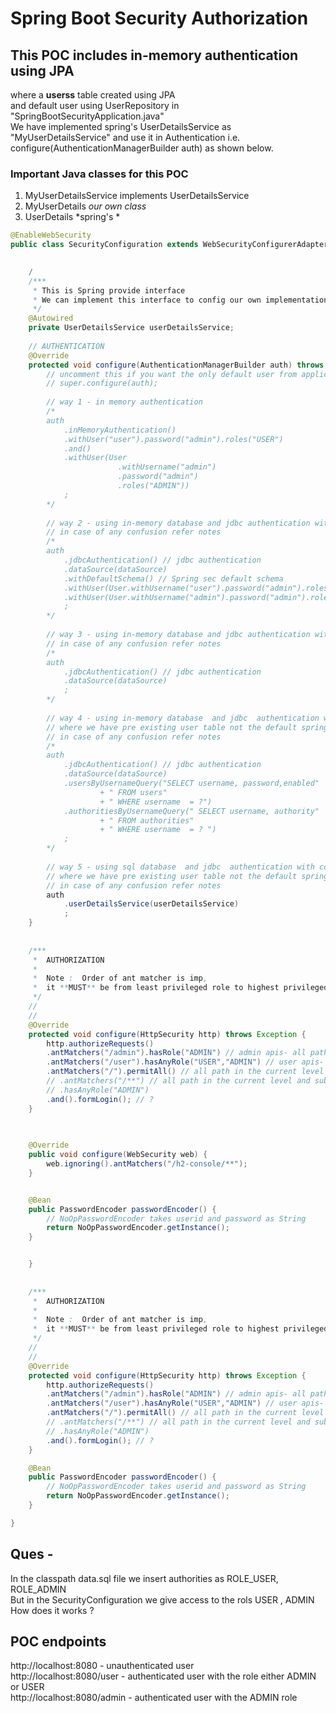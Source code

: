 # Spring Boot Security Authorization

## This POC includes in-memory authentication using JPA <br>
where a **userss** table created using JPA <br />
and default user using UserRepository in "SpringBootSecurityApplication.java" <br/>
We have implemented spring's UserDetailsService as "MyUserDetailsService" and use it in Authentication i.e. configure(AuthenticationManagerBuilder auth) as shown below.<br />

### Important Java classes for this POC
1. MyUserDetailsService implements UserDetailsService
2. MyUserDetails *our own class*
3. UserDetails *spring's *

```java
@EnableWebSecurity
public class SecurityConfiguration extends WebSecurityConfigurerAdapter {
	

	/
	/***
	 * This is Spring provide interface
	 * We can implement this interface to config our own implementation
	 */
	@Autowired
	private UserDetailsService userDetailsService;
	
	// AUTHENTICATION
	@Override
	protected void configure(AuthenticationManagerBuilder auth) throws Exception {
		// uncomment this if you want the only default user from application.properties file
		// super.configure(auth);
		
		// way 1 - in memory authentication
		/*
		auth
			.inMemoryAuthentication()
			.withUser("user").password("admin").roles("USER")
			.and()
			.withUser(User
						.withUsername("admin")
						.password("admin")
						.roles("ADMIN"))
			;
		*/
		
		// way 2 - using in-memory database and jdbc authentication with default schema and hard coded users
		// in case of any confusion refer notes
		/*
		auth
			.jdbcAuthentication() // jdbc authentication
			.dataSource(dataSource)
			.withDefaultSchema() // Spring sec default schema 
			.withUser(User.withUsername("user").password("admin").roles("USER")) // record 1 in default spring schema
			.withUser(User.withUsername("admin").password("admin").roles("ADMIN")) // record 2 in default spring schema
			;
		*/
		
		// way 3 - using in-memory database and jdbc authentication with configured schema(schema.sql) and configured users(data.sql)
		// in case of any confusion refer notes
		/*
		auth
			.jdbcAuthentication() // jdbc authentication
			.dataSource(dataSource)
			;
		*/
		
		// way 4 - using in-memory database  and jdbc  authentication with configured schema(schema.sql) and configured users(data.sql)
		// where we have pre existing user table not the default spring sec table
		// in case of any confusion refer notes
		/*
		auth
			.jdbcAuthentication() // jdbc authentication
			.dataSource(dataSource)
			.usersByUsernameQuery("SELECT username, password,enabled"
					+ " FROM users"
					+ " WHERE username  = ?")
			.authoritiesByUsernameQuery(" SELECT username, authority"
					+ " FROM authorities"
					+ " WHERE username  = ? ")
			;
		*/
		
		// way 5 - using sql database  and jdbc  authentication with configured schema(schema.sql) and configured users(data.sql)
		// where we have pre existing user table not the default spring sec table
		// in case of any confusion refer notes
		auth
			.userDetailsService(userDetailsService)
			;
	}
	
	
	/***
	 *  AUTHORIZATION
	 *  
	 *  Note :  Order of ant matcher is imp, 
	 *  it **MUST** be from least privileged role to highest privileged role 
	 */
	// 
	// 
	@Override
	protected void configure(HttpSecurity http) throws Exception {
		http.authorizeRequests()
		.antMatchers("/admin").hasRole("ADMIN") // admin apis- all path in the current level for ADMIN role user
		.antMatchers("/user").hasAnyRole("USER","ADMIN") // user apis- all path in the current level for USER and ADMIN role user
		.antMatchers("/").permitAll() // all path in the current level of any role
		// .antMatchers("/**") // all path in the current level and sub path
		// .hasAnyRole("ADMIN")
		.and().formLogin(); // ?
	}
	
	

	@Override
	public void configure(WebSecurity web) {
		web.ignoring().antMatchers("/h2-console/**");
	}


	@Bean
	public PasswordEncoder passwordEncoder() {
		// NoOpPasswordEncoder takes userid and password as String
		return NoOpPasswordEncoder.getInstance();
	}


	}
	
	
	/***
	 *  AUTHORIZATION
	 *  
	 *  Note :  Order of ant matcher is imp, 
	 *  it **MUST** be from least privileged role to highest privileged role 
	 */
	// 
	// 
	@Override
	protected void configure(HttpSecurity http) throws Exception {
		http.authorizeRequests()
		.antMatchers("/admin").hasRole("ADMIN") // admin apis- all path in the current level for ADMIN role user
		.antMatchers("/user").hasAnyRole("USER","ADMIN") // user apis- all path in the current level for USER and ADMIN role user
		.antMatchers("/").permitAll() // all path in the current level of any role
		// .antMatchers("/**") // all path in the current level and sub path
		// .hasAnyRole("ADMIN")
		.and().formLogin(); // ?
	}

	@Bean
	public PasswordEncoder passwordEncoder() {
		// NoOpPasswordEncoder takes userid and password as String
		return NoOpPasswordEncoder.getInstance();
	}

}

```

## Ques - 
In the classpath data.sql file we insert authorities as ROLE_USER, ROLE_ADMIN <br />
But in the SecurityConfiguration we give access to the rols USER , ADMIN <by />
How does it works ?

## POC endpoints
http://localhost:8080 - unauthenticated user<br />
http://localhost:8080/user - authenticated user with the role either ADMIN or USER <br />
http://localhost:8080/admin - authenticated user with the ADMIN role <br />
